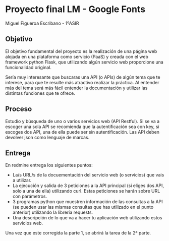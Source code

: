 # Proyecto final LM - Google Fonts
Miguel Figueroa Escribano - 1ºASIR

## Objetivo

El objetivo fundamental del proyecto es la realización de una página web alojada en una plataforma como servicio (PaaS)  y creada con el web framework python Flask, que utilizando algún servicio web proporcione una funcionalidad original.

Sería muy interesante que buscaras una API (o APIs) de algún tema que te interese, para que te resulte más atractivo realizar la práctica. Al entender más del tema será más fácil entender la documentación y utilizar las distintas funciones que te ofrece.


## Proceso

Estudio y búsqueda de uno o varios servicios web (API Restful). Si se va a escoger una sola API se recomienda que la autentificación sea con key, si escoges dos API, una de ella puede ser sin autentificación. Las API deben devolver json como lenguaje de marcas.


## Entrega

En redmine entrega los siguientes puntos:

- La/s URL/s de la docuementación del servicio web (o servicios) que vais a utilizar.
- La ejecución y salida de 3 peticiones a la API principal (si eliges dos API, solo a una de ella) utilizando curl. Estas peticiones se harán sobre URL con parámetros.
- 3 programas python que muestren información de las consultas a la API (se pueden usar las mismas consultas que has utilizado en el punto anterior) utilizando la librería requests. 
- Una descripción de lo que va a hacer tu aplicación web utilizando estos servicios web.

Una vez que este corregida la parte 1, se abrirá la tarea de la 2ª parte.
